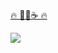 <a href="https://www.buymeacoffee.com/gon">🔥 🧑‍💻☕️ 🔥</a>

<img src="https://user-images.githubusercontent.com/349328/87293308-67c82d80-c502-11ea-8292-ee4d2f9a3481.png"/>
